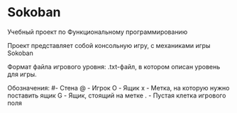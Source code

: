 # Sokoban
Учебный проект по Функциональному программированию

Проект представляет собой консольную игру, с механиками игры Sokoban

Формат файла игрового уровня: .txt-файл, в котором описан уровень для игры.
	  
Обозначения:
#- Стена
@ - Игрок
O - Ящик
x - Метка, на которую нужно поставить ящик
G - Ящик, стоящий на метке
. - Пустая клетка игрового поля
